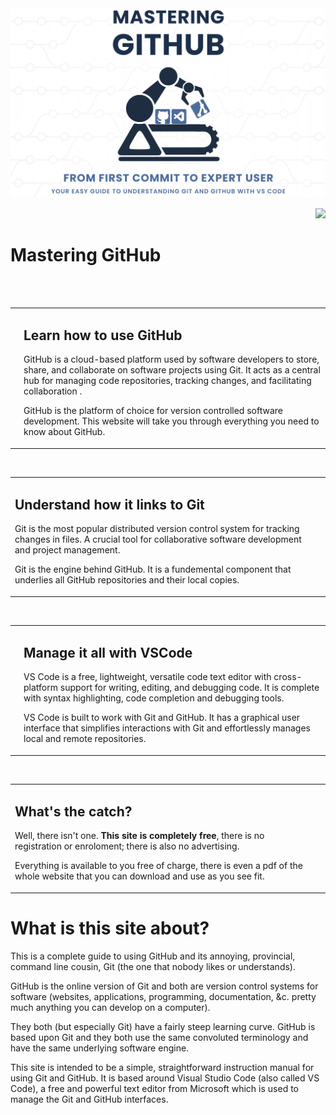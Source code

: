<!-- PAL LOGO AND WEB ID START-->
<img width="896px" src="/website/00-comres/11-resources/02-images/readme-logo.png" alt="PAL Logo showing Wiki Documentation heading">
<p align="right"><img height="18px" src="https://img.shields.io/badge/Web_ID-README.md--eek-blue.svg"></p>
<!-- PAL LOGO AND WEB ID END-->

# Mastering GitHub 
<br><br>

<table align="center"><!-- DBL FIGURE START             🔽🔽(BLANK LINE ABOVE) -->
<!-- Figure row --> <tr>
<!-- FIGURE 1 ID -->    <td valign="bottom">
<!-- FIGURE 1 IMAGE --> <img width="200" src="/website/00-comres/11-resources/02-images/GitHub-logo.svg" alt="GitHub logo">
                        </td>
                        <td width="600">
<h2>Learn how to use GitHub</h2>
<p>GitHub is a cloud-based platform used by software developers to store, share, and collaborate on software projects using Git. It acts as a central hub for managing code repositories, tracking changes, and facilitating collaboration  .</p>

<p>GitHub is the platform of choice for version controlled software development. This website will take you through everything you need to know about GitHub.</p>                        
                        </td>
                    </tr>
</table>                             <!-- DBL FIGURE END🔼🔼(BLANK LINE BELOW) -->

<br>

<table align="center"><!-- DBL FIGURE START             🔽🔽(BLANK LINE ABOVE) -->
<!-- Figure row --> <tr>
                        <td width="600">
<h2>Understand how it links to Git</h2>
<p>Git is the most popular distributed version control system for tracking changes in files. A crucial tool for collaborative software development and project management.</p>

<p>Git is the engine behind GitHub. It is a fundemental component that underlies all GitHub repositories and their local copies.</p>                        
                        </td>
<!-- FIGURE 1 ID -->    <td valign="bottom">
<!-- FIGURE 1 IMAGE --> <img width="200" src="/website/00-comres/11-resources/02-images/git-logo.svg" alt="GitHub logo">
                        </td>
                    </tr>
</table>                             <!-- DBL FIGURE END🔼🔼(BLANK LINE BELOW) -->

<br>

<table align="center"><!-- DBL FIGURE START             🔽🔽(BLANK LINE ABOVE) -->
<!-- Figure row --> <tr>
<!-- FIGURE 1 ID -->    <td valign="bottom">
<!-- FIGURE 1 IMAGE --> <img width="200" src="/website/00-comres/11-resources/02-images/vscode-logo.svg" alt="GitHub logo">
                        </td>
                        <td width="600">
<h2>Manage it all with VSCode</h2>
<p>VS Code is a free, lightweight, versatile code text editor with cross-platform support for writing, editing, and debugging code. It is complete with syntax highlighting, code completion and debugging tools.</p>

<p>VS Code is built to work with Git and GitHub. It has a graphical user interface that simplifies interactions with Git and effortlessly manages local and remote repositories.</p>                        
                        </td>
                    </tr>
</table>                             <!-- DBL FIGURE END🔼🔼(BLANK LINE BELOW) -->

<br>

<table align="center"><!-- DBL FIGURE START             🔽🔽(BLANK LINE ABOVE) -->
<!-- Figure row --> <tr>
                        <td width="600">
<h2>What's the catch?</h2>
<p>Well, there isn't one. <strong>This site is completely free</strong>, there is no registration or enroloment; there is also no advertising.</p>

<p>Everything is available to you free of charge, there is even a pdf of the whole website that you can download and use as you see fit.</p>                        
                        </td>
<!-- FIGURE 1 ID -->    <td valign="bottom">
<!-- FIGURE 1 IMAGE --> <img width="200" src="/website/00-comres/11-resources/02-images/mgh-logo_07.svg" alt="GitHub logo">
                        </td>
                    </tr>
</table>                             <!-- DBL FIGURE END🔼🔼(BLANK LINE BELOW) -->

# What is this site about?

This is a complete guide to using GitHub and its annoying, provincial, command line cousin, Git (the one that nobody likes or understands).

GitHub is the online version of Git and both are version control systems for software (websites, applications, programming, documentation, &c. pretty much anything you can develop on a computer). 

They both (but especially Git) have a fairly steep learning curve. GitHub is based upon Git and they both use the same convoluted terminology and have the same underlying software engine.

This site is intended to be a simple, straightforward instruction manual for using Git and GitHub. It is based around Visual Studio Code (also called VS Code), a free and powerful text editor from Microsoft which is used to manage the Git and GitHub interfaces.



<br><br>